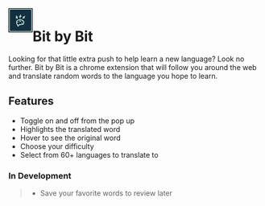 <img align="left" src="images/Logo48.png">

# Bit by Bit

Looking for that little extra push to help learn a new language? Look no further. Bit by Bit is a chrome extension that will follow you around the web and translate random words to the language you hope to learn.

## Features
  - Toggle on and off from the pop up
  - Highlights the translated word
  - Hover to see the original word
  - Choose your difficulty
  - Select from 60+ languages to translate to

### In Development
>  - Save your favorite words to review later
